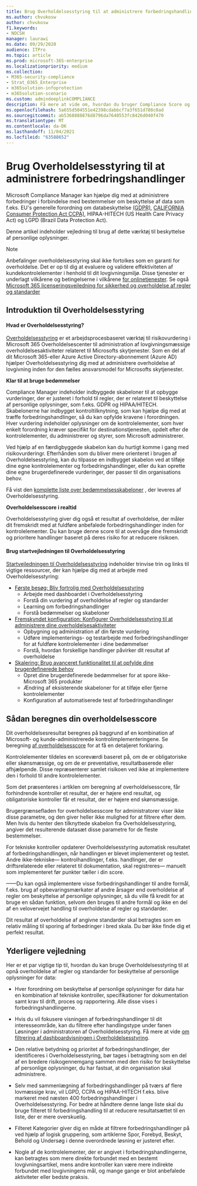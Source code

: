```yaml
---
title: Brug Overholdelsesstyring til at administrere forbedringshandlinger
ms.author: chvukosw
author: chvukosw
f1.keywords:
- NOCSH
manager: laurawi
ms.date: 09/29/2020
audience: ITPro
ms.topic: article
ms.prod: microsoft-365-enterprise
ms.localizationpriority: medium
ms.collection:
- M365-security-compliance
- Strat_O365_Enterprise
- m365solution-infoprotection
- m365solution-scenario
ms.custom: admindeeplinkCOMPLIANCE
description: Få mere at vide om, hvordan du bruger Compliance Score og Compliance Manager til at forbedre dit beskyttelsesniveau for personlige data.
ms.openlocfilehash: 5a655d504551e42398cdabbcf7a3f651d788c0ad
ms.sourcegitcommit: ab5368888876d8796da7640553fc8426d040f470
ms.translationtype: MT
ms.contentlocale: da-DK
ms.lasthandoff: 11/04/2021
ms.locfileid: "63588652"
---
```

# <a name="use-compliance-manager-to-manage-improvement-actions"></a>Brug Overholdelsesstyring til at administrere forbedringshandlinger

Microsoft Compliance Manager kan hjælpe dig med at administrere forbedringer i forbindelse med bestemmelser om beskyttelse af data som f.eks. EU's generelle forordning om databeskyttelse [(GDPR),](/compliance/regulatory/gdpr) [CALIFORNIA Consumer Protection Act CCPA)](/compliance/regulatory/ccpa-faq), HIPAA-HITECH (US Health Care Privacy Act) og LGPD (Brazil Data Protection Act).

Denne artikel indeholder vejledning til brug af dette værktøj til beskyttelse af personlige oplysninger.

> [!NOTE]
> Anbefalinger overholdelsesstyring skal ikke fortolkes som en garanti for overholdelse. Det er op til dig at evaluere og validere effektiviteten af kundekontrolelementer i henhold til dit lovgivningsmiljø. Disse tjenester er underlagt vilkårene og betingelserne i vilkårene [for onlinetjenester](https://go.microsoft.com/fwlink/?linkid=2108910). Se også [Microsoft 365 licenseringsvejledning for sikkerhed og overholdelse af regler og standarder](/office365/servicedescriptions/microsoft-365-service-descriptions/microsoft-365-tenantlevel-services-licensing-guidance/microsoft-365-security-compliance-licensing-guidance#compliance-manager)

## <a name="getting-started-with-compliance-manager"></a>Introduktion til Overholdelsesstyring

#### <a name="what-is-compliance-manager"></a>Hvad er Overholdelsesstyring?

[Overholdelsesstyring](../compliance/compliance-manager.md) er et arbejdsprocesbaseret værktøj til risikovurdering i Microsoft 365 Overholdelsescenter til administration af lovgivningsmæssige overholdelsesaktiviteter relateret til Microsofts skytjenester. Som en del af dit Microsoft 365-eller Azure Active Directory-abonnement (Azure AD) hjælper Overholdelsesstyring dig med at administrere overholdelse af lovgivning inden for den fælles ansvarsmodel for Microsofts skytjenester.

**Klar til at bruge bedømmelser**

Compliance Manager indeholder indbyggede skabeloner til at [](../compliance/compliance-manager-assessments.md) opbygge vurderinger, der er justeret i forhold til regler, der er relateret til beskyttelse af personlige oplysninger, som f.eks. GDPR og HIPAA/HITECH. Skabelonerne har indbygget kontroltilknytning, som kan hjælpe dig med at træffe forbedringshandlinger, så du kan opfylde kravene i forordningen. Hver vurdering indeholder oplysninger om de kontrolelementer, som hver enkelt forordning kræver specifikt for destinationstjenesten, opdelt efter de kontrolelementer, du administrerer og styrer, som Microsoft administrerer.

Ved hjælp af en færdigbyggede skabelon kan du hurtigt komme i gang med risikovurderingr. Efterhånden som du bliver mere orienteret i brugen af Overholdelsesstyring, kan du tilpasse en indbygget skabelon ved at tilføje dine egne kontrolelementer og forbedringshandlinger, eller du kan oprette dine egne brugerdefinerede vurderinger, der passer til din organisations behov.

Få vist den [komplette liste over bedømmelsesskabeloner](../compliance/compliance-manager-templates-list.md) , der leveres af Overholdelsesstyring.

**Overholdelsesscore i realtid**

Overholdelsesstyring giver dig også et resultat af overholdelse, der måler dit fremskridt med at fuldføre anbefalede forbedringshandlinger inden for kontrolelementer. Du kan bruge denne score til at overvåge dine fremskridt og prioritere handlinger baseret på deres risiko for at reducere risikoen.

#### <a name="use-the-compliance-manager-quickstart-guide"></a>Brug startvejledningen til Overholdelsesstyring

[Startvejledningen til Overholdelsesstyring](../compliance/compliance-manager-quickstart.md) indeholder trinvise trin og links til vigtige ressourcer, der kan hjælpe dig med at arbejde med Overholdelsesstyring:

- [Første besøg: Bliv fortrolig med Overholdelsesstyring](../compliance/compliance-manager-quickstart.md#first-visit-get-to-know-compliance-manager)
    - Arbejde med dashboardet i Overholdelsesstyring
    - Forstå din vurdering af overholdelse af regler og standarder
    - Learning om forbedringshandlinger
    - Forstå bedømmelser og skabeloner
- [Fremskyndet konfiguration: Konfigurer Overholdelsesstyring til at administrere dine overholdelsesaktiviteter](../compliance/compliance-manager-quickstart.md#ramping-up-configure-compliance-manager-to-manage-your-compliance-activities)
    - Opbygning og administration af din første vurdering
    - Udføre implementerings- og testarbejde med forbedringshandlinger for at fuldføre kontrolelementer i dine bedømmelser
    - Forstå, hvordan forskellige handlinger påvirker dit resultat af overholdelse
- [Skalering: Brug avanceret funktionalitet til at opfylde dine brugerdefinerede behov](../compliance/compliance-manager-quickstart.md#scaling-up-use-advanced-functionality-to-meet-your-custom-needs)
    - Opret dine brugerdefinerede bedømmelser for at spore ikke-Microsoft 365 produkter
    - Ændring af eksisterende skabeloner for at tilføje eller fjerne kontrolelementer
    - Konfiguration af automatiserede test af forbedringshandlinger

## <a name="how-your-compliance-score-is-calculated"></a>Sådan beregnes din overholdelsesscore

Dit overholdelsesresultat beregnes på baggrund af en kombination af Microsoft- og kunde-administrerede kontrolimplementeringene. Se beregning [af overholdelsesscore](../compliance/compliance-score-calculation.md) for at få en detaljeret forklaring.

Kontrolelementer tildeles en scoreværdi baseret på, om de er obligatoriske eller skønsmæssige, og om de er preventative, resultatbaserede eller afhjælpende. Disse repræsenterer samlet risikoen ved ikke at implementere den i forhold til andre kontrolelementer.

Som det præsenteres i artiklen om beregning af overholdelsesscore, får forhindrende kontroller et resultat, der er højere end resultat, og obligatoriske kontroller får et resultat, der er højere end skønsmæssige.

Brugergrænsefladen for overholdelsesscore for administratorer viser ikke disse parametre, og den giver heller ikke mulighed for at filtrere efter dem. Men hvis du henter den tilknyttede skabelon fra Overholdelsesstyring, angiver det resulterende datasæt disse parametre for de fleste bestemmelser.

For tekniske kontroller opdaterer Overholdelsesstyring automatisk resultatet af forbedringshandlingen, når handlingen er blevet implementeret og testet. Andre ikke-tekniske&mdash; kontrolhandlinger, f.eks. handlinger, der er driftsrelaterede eller relateret til dokumentation, skal registreres&mdash; manuelt som implementeret før punkter tæller i din score.

&mdash;&mdash;Du kan også implementere visse forbedringshandlinger til andre formål, f.eks. brug af opbevaringsmærkater af andre årsager end overholdelse af regler om beskyttelse af personlige oplysninger, så du ville få kredit for at bruge en sådan funktion, selvom den bruges til andre formål og ikke en del af en velovervejet handling til overholdelse af regler og standarder.

Dit resultat af overholdelse af angivne standarder skal betragtes som en relativ måling til sporing af forbedringer i bred skala. Du bør ikke finde dig et perfekt resultat.

## <a name="additional-guidance"></a>Yderligere vejledning

Her er et par vigtige tip til, hvordan du kan bruge Overholdelsesstyring til at opnå overholdelse af regler og standarder for beskyttelse af personlige oplysninger for data:

- Hver forordning om beskyttelse af personlige oplysninger for data har en kombination af tekniske kontroller, specifikationer for dokumentation samt krav til drift, proces og rapportering. Alle disse vises i forbedringshandlingerne.

- Hvis du vil fokusere visningen af forbedringshandlinger til dit interesseområde, kan du filtrere efter handlingstype under  fanen Løsninger i administratoren af Overholdelsesstyring. Få mere at vide [om filtrering af dashboardvisningen i Overholdelsesstyring](../compliance/compliance-manager-setup.md#filtering-your-dashboard-view).

- Den relative betydning og prioritet af forbedringshandlinger, der identificeres i Overholdelsesstyring, bør tages i betragtning som en del af en bredere risikogennemgang sammen med den risiko for beskyttelse af personlige oplysninger, du har fastsat, at din organisation skal administrere.

- Selv med sammenlægning af forbedringshandlinger på tværs af flere lovmæssige krav, vil LGPD, CCPA og HIPAA-HITECH f.eks. blive markeret med næsten 400 forbedringshandlinger i Overholdelsesstyring. For bedre at håndtere denne lange liste skal du bruge filteret til forbedringshandling til at reducere resultatsættet til en liste, der er mere overskuelig.

- Filteret Kategorier giver dig en måde at filtrere forbedringshandlinger på ved hjælp af logisk gruppering, som artiklerne Spor, Forebyd, Beskyt, Behold og Undersøg i denne overordnede løsning er justeret efter.

- Nogle af de kontrolelementer, der er angivet i forbedringshandlingerne, kan betragtes som mere direkte forbundet med en bestemt lovgivningsartikel, mens andre kontroller kan være mere indirekte forbundet med lovgivningens mål, og mange gange er blot anbefalede aktiviteter eller bedste praksis.